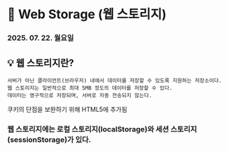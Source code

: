 # 📌 Web Storage (웹 스토리지)

### 2025. 07. 22. 월요일

## 💡 웹 스토리지란?

```
서버가 아닌 클라이언트(브라우저) 내에서 데이터를 저장할 수 있도록 지원하는 저장소이다.
웹 스토리지는 일반적으로 최대 5MB 정도의 데이터를 저장할 수 있다.
데이터는 영구적으로 저장되며, 서버로 자동 전송되지 않는다.
```

쿠키의 단점을 보완하기 위해 HTML5에 추가됨

### 웹 스토리지에는 로컬 스토리지(localStorage)와 세션 스토리지(sessionStorage)가 있다.
